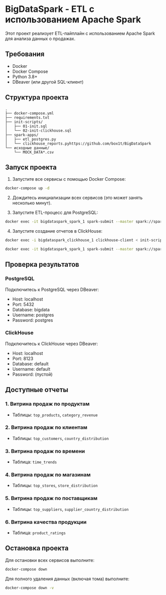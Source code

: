 # BigDataSpark - ETL с использованием Apache Spark

Этот проект реализует ETL-пайплайн с использованием Apache Spark для анализа данных о продажах.

## Требования

- Docker
- Docker Compose
- Python 3.8+
- DBeaver (или другой SQL-клиент)

## Структура проекта

```
.
├── docker-compose.yml
├── requirements.txt
├── init-scripts/
│   ├── 01-init.sql
│   └── 02-init-clickhouse.sql
├── spark-apps/
│   ├── etl_postgres.py
│   └── clickhouse_reports.pyhttps://github.com/box1t/BigDataSpark
└── исходные данные/
    └── MOCK_DATA*.csv
```

## Запуск проекта

1. Запустите все сервисы с помощью Docker Compose:
```bash
docker-compose up -d
```

2. Дождитесь инициализации всех сервисов (это может занять несколько минут).

3. Запустите ETL-процесс для PostgreSQL:
```bash
docker exec -it bigdataspark_spark_1 spark-submit --master spark://spark:7077 --conf spark.jars.ivy=/tmp --jars /opt/bitnami/spark/external-jars/postgresql-42.7.1.jar /opt/bitnami/spark/apps/etl_postgres.py
```

4. Запустите создание отчетов в ClickHouse:
```bash
docker exec -i bigdataspark_clickhouse_1 clickhouse-client < init-scripts/02-init-clickhouse.sql

docker exec -it bigdataspark_spark_1 spark-submit --master spark://spark:7077 --conf spark.jars.ivy=/tmp --jars /opt/bitnami/spark/external-jars/postgresql-42.7.1.jar,/opt/bitnami/spark/external-jars/clickhouse-jdbc-0.4.6.jar /opt/bitnami/spark/apps/clickhouse_reports.py
```

## Проверка результатов

### PostgreSQL
Подключитесь к PostgreSQL через DBeaver:
- Host: localhost
- Port: 5432
- Database: bigdata
- Username: postgres
- Password: postgres

### ClickHouse
Подключитесь к ClickHouse через DBeaver:
- Host: localhost
- Port: 8123
- Database: default
- Username: default
- Password: (пустой)

## Доступные отчеты

### 1. Витрина продаж по продуктам
- Таблицы: `top_products`, `category_revenue`

### 2. Витрина продаж по клиентам
- Таблицы: `top_customers`, `country_distribution`

### 3. Витрина продаж по времени
- Таблица: `time_trends`

### 4. Витрина продаж по магазинам
- Таблицы: `top_stores`, `store_distribution`

### 5. Витрина продаж по поставщикам
- Таблицы: `top_suppliers`, `supplier_country_distribution`

### 6. Витрина качества продукции
- Таблица: `product_ratings`

## Остановка проекта

Для остановки всех сервисов выполните:
```bash
docker-compose down
```

Для полного удаления данных (включая тома) выполните:
```bash
docker-compose down -v
```
